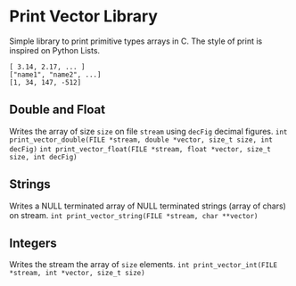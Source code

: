 # Print Vector Library

Simple library to print primitive types arrays in C.
The style of print is inspired on Python Lists.

```
[ 3.14, 2.17, ... ]
["name1", "name2", ...]
[1, 34, 147, -512]
```

## Double and Float
Writes the array of size `size` on file `stream` using `decFig` decimal figures.
`int print_vector_double(FILE *stream, double *vector, size_t size, int decFig)`
`int print_vector_float(FILE *stream, float *vector, size_t size, int decFig)`

## Strings
Writes a NULL terminated array of NULL terminated strings (array of chars) on stream.
`int print_vector_string(FILE *stream, char **vector)`

## Integers
Writes the stream the array of `size` elements.
`int print_vector_int(FILE *stream, int *vector, size_t size)`



